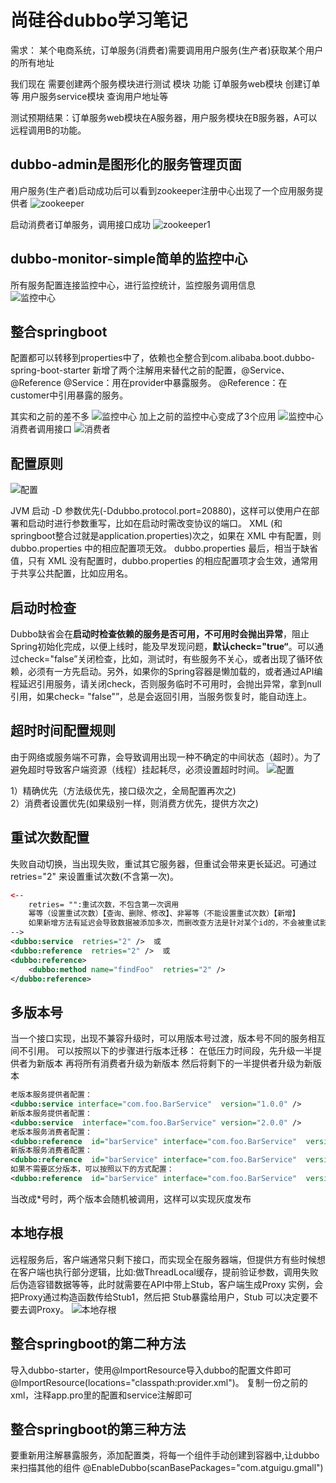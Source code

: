 # 尚硅谷dubbo学习笔记

需求：
某个电商系统，订单服务(消费者)需要调用用户服务(生产者)获取某个用户的所有地址

我们现在 需要创建两个服务模块进行测试 
模块	                功能
订单服务web模块	    创建订单等
用户服务service模块	查询用户地址等

测试预期结果：订单服务web模块在A服务器，用户服务模块在B服务器，A可以远程调用B的功能。

## dubbo-admin是图形化的服务管理页面

用户服务(生产者)启动成功后可以看到zookeeper注册中心出现了一个应用服务提供者
![zookeeper](./img/zookeeper.png "zookeeper")


启动消费者订单服务，调用接口成功
![zookeeper1](./img/zk1.png "zookeeper22")

## dubbo-monitor-simple简单的监控中心

所有服务配置连接监控中心，进行监控统计，监控服务调用信息   
![监控中心](./img/monitor.png "监控中心")

## 整合springboot
配置都可以转移到properties中了，依赖也全整合到com.alibaba.boot.dubbo-spring-boot-starter
新增了两个注解用来替代之前的配置，@Service、@Reference
@Service：用在provider中暴露服务。
@Reference：在customer中引用暴露的服务。

其实和之前的差不多
![监控中心](./img/admin.png "监控中心")
加上之前的监控中心变成了3个应用
![监控中心](./img/admin2.png "监控中心")
消费者调用接口
![消费者](./img/controller.png "消费者")

## 配置原则

![配置](./img/setting.png "优先级")

JVM 启动 -D 参数优先(-Ddubbo.protocol.port=20880)，这样可以使用户在部署和启动时进行参数重写，比如在启动时需改变协议的端口。
XML (和springboot整合过就是application.properties)次之，如果在 XML 中有配置，则 dubbo.properties 中的相应配置项无效。
dubbo.properties 最后，相当于缺省值，只有 XML 没有配置时，dubbo.properties 的相应配置项才会生效，通常用于共享公共配置，比如应用名。

## 启动时检查

Dubbo缺省会在**启动时检查依赖的服务是否可用，不可用时会抛出异常**，阻止Spring初始化完成，以便上线时，能及早发现问题，**默认check="true“**。可以通过check="false”关闭检查，比如，测试时，有些服务不关心，或者出现了循环依赖，必须有一方先启动。另外，如果你的Spring容器是懒加载的，或者通过API编程延迟引用服务，请关闭check，否则服务临时不可用时，会抛出异常，拿到null引用，如果check= "false"”，总是会返回引用，当服务恢复时，能自动连上。

## 超时时间配置规则
由于网络或服务端不可靠，会导致调用出现一种不确定的中间状态（超时）。为了避免超时导致客户端资源（线程）挂起耗尽，必须设置超时时间。
![配置](./img/timeout.png "优先级")

1）精确优先（方法级优先，接口级次之，全局配置再次之)<br/>
2）消费者设置优先(如果级别一样，则消费方优先，提供方次之)

## 重试次数配置

失败自动切换，当出现失败，重试其它服务器，但重试会带来更长延迟。可通过 retries="2" 来设置重试次数(不含第一次)。

```xml
<-- 
    retries= "":重试次数，不包含第一次调用
	幂等（设置重试次数）【查询、删除、修改】、非幂等（不能设置重试次数）【新增】
    如果新增方法有延迟会导致数据被添加多次，而删改查方法是针对某个id的，不会被重试影响
-->
<dubbo:service  retries="2" />  或 
<dubbo:reference  retries="2" />  或  
<dubbo:reference>    
    <dubbo:method name="findFoo"  retries="2" />  
</dubbo:reference>  

```

## 多版本号

当一个接口实现，出现不兼容升级时，可以用版本号过渡，版本号不同的服务相互间不引用。
可以按照以下的步骤进行版本迁移：
在低压力时间段，先升级一半提供者为新版本
再将所有消费者升级为新版本
然后将剩下的一半提供者升级为新版本

```xml
老版本服务提供者配置：  
<dubbo:service interface="com.foo.BarService"  version="1.0.0" />   
新版本服务提供者配置： 
<dubbo:service  interface="com.foo.BarService" version="2.0.0" />   
老版本服务消费者配置：  
<dubbo:reference  id="barService" interface="com.foo.BarService"  version="1.0.0" />     
新版本服务消费者配置：  
<dubbo:reference  id="barService" interface="com.foo.BarService"  version="2.0.0" />     
如果不需要区分版本，可以按照以下的方式配置：  
<dubbo:reference  id="barService" interface="com.foo.BarService"  version="*" />  
```
当改成*号时，两个版本会随机被调用，这样可以实现灰度发布

## 本地存根

远程服务后，客户端通常只剩下接口，而实现全在服务器端，但提供方有些时候想在客户端也执行部分逻辑，比如:做ThreadLocal缓存，提前验证参数，调用失败后伪造容错数据等等，此时就需要在API中带上Stub，客户端生成Proxy 实例，会把Proxy通过构造函数传给Stub1，然后把 Stub暴露给用户，Stub 可以决定要不要去调Proxy。
![本地存根](./img/stub.png "本地存根")

## 整合springboot的第二种方法

导入dubbo-starter，使用@ImportResource导入dubbo的配置文件即可@ImportResource(locations="classpath:provider.xml")。
复制一份之前的xml，注释app.pro里的配置和service注解即可

## 整合springboot的第三种方法

要重新用注解暴露服务，添加配置类，将每一个组件手动创建到容器中,让dubbo来扫描其他的组件
@EnableDubbo(scanBasePackages="com.atguigu.gmall")



